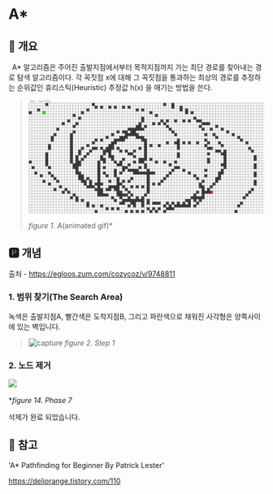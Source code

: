 # A*
## 📢 개요

 A* 알고리즘은 주어진 출발지점에서부터 목적지점까지 가는 최단 경로를 찾아내는 경로 탐색 알고리즘이다. 각 꼭짓점 x에 대해 그 꼭짓점을 통과하는 최상의 경로를 추정하는 순위값인 휴리스틱(Heuristic) 추정값 h(x) 을 매기는 방법을 쓴다.
  
  >![capture](https://github.com/kbm0996/-Algorithm-Pathfind/blob/master/AStar/AGIF.gif)
  >*figure 1. A*(animated gif)*

 
 ## 🅿 개념
 출처 -  https://egloos.zum.com/cozycoz/v/9748811
 
 ### 1. 범위 찾기(The Search Area)
   녹색은 출발지점A, 빨간색은 도착지점B, 그리고 파란색으로 채워진 사각형은 양쪽사이에 있는 벽입니다.

  >![capture](http://pds11.egloos.com/pds/200905/25/42/a0118142_4a1a3cd65c3d0.jpg)
  >*figure 2. Step 1*

 ### 2. 노드 제거

  ![](https://s3.ap-northeast-2.amazonaws.com/opentutorials-user-file/module/1335/2975.png)

 **figure 14. Phase 7*

  삭제가 완료 되었습니다.
 
 
 ## 📌 참고
 
 'A* Pathfinding for Beginner By Patrick Lester’ 
 
 https://deliorange.tistory.com/110
